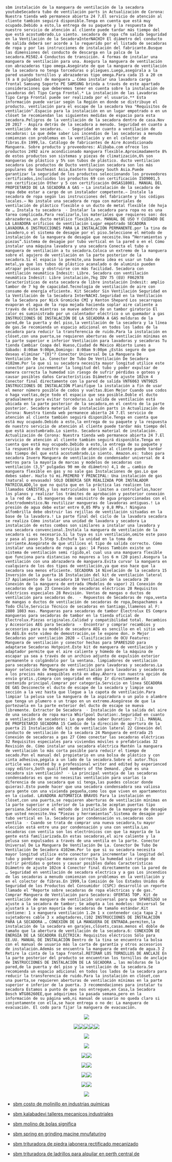 
```
sbm instalación de la manguera de ventilación de la secadora youtubeSecadora tubo de ventilación parts in Actualización de Corona: Nuestra tienda web permanece abierta 24 7.El servicio de atención al cliente también seguirá disponible.Tenga en cuenta que está muy ocupado.Debido a esto,la entrega de su paquete y la respuesta de nuestro servicio de atención al cliente puede tardar más tiempo del que está acostumbrado.Lo siento. secadora de ropa cfm salida Seguridad en la Ventilación de la SecadoraInterNACHI® El diámetro del conducto de salida deberá ser acorde a lo requerido por el listado de secadoras de ropa y por las instrucciones de instalación del fabricante.Busque las dimensiones del conducto de descarga en la palca de la secadora.M1502.4 Conductos de transición. 4 formas de instalar una manguera de ventilación para una. Asegura la manguera de ventilación con abrazaderas tipo omega.Asegúrate de que la manguera de ventilación de la secadora no tenga torceduras o pliegues.Luego,asegúrala a la pared usando tornillos y abrazaderas tipo omega.Para cada 15 a 20 cm (6 a 8 pulgadas) de manguera … Cómo instalar una lavadora carga frontal Samsung Soporte PE SAMSUNG brinda a través de este apartado consideraciones que deberemos tener en cuenta sobre la instalación de Lavadoras del Tipo Carga Frontal.* La instalación de las Lavadoras Tipo Carga Frontal puede ser realizada por el usuario.** Esta información puede variar según la Región en donde se distribuye el producto. ventilación para el escape de la secadora Vea "Requisitos de ventilación".Espacio para la instalación en un lugar empotrado o en un clóset Se recomiendan las siguientes medidas de espacio para esta secadora.Peligros de la ventilación de la secadora dentro de casa.Nov 20 2017 · Aspira detrás de la secadora a menudo. Seguridad en cuanto a ventilación de secadoras.  · Seguridad en cuanto a ventilación de secadoras: Lo que debe saber Los incendios de las secadoras a menudo comienzan con problemas en la ventilación y en el colector de fibras.En 1999,la. Catálogo de fabricantes de Aire Acondicionado Manguera. Sobre producto y proveedores: Alibaba.com ofrece los productos 2492 aire acondicionado manguera flexible.Aproximadamente 8% de estos productos son sistemas y piezas de climatización,6% son mangueras de plástico y 5% son tubos de plástico. ducto ventilacion secadora Los productos de Ducto ventilacion secadora son los más populares de Southeast Asia,Eastern Europey South Asia.Puede garantizar la seguridad de los productos seleccionando los proveedores certificados,incluidos los productos 69 con certificación ISO9001,5 con certificación Other y 5 con certificación OHSAS18001. MANUAL DEL PROPIETARIO DE LA SECADORA A GAS − La instalación de la secadora de ropa debe estar a cargo de un instalador competente.− Instale la secadora de ropa según las instrucciones del fabricante y los códigos locales.− No instale una secadora de ropa con materiales de ventilación de plástico flexible o un ducto de metal flexible (de hoja de … Instala tu secadora  · Instalar la secadora para ropa no es una tarea complicada.Para realizarlo,los materiales que requieres son: dos abrazaderas,un ducto metálico flexible,un. MANUAL DE USO Y CUIDADO DE LA LAVADORA orificios de ventilación Lugar empotrado SECADORA LAVADORA.6 INSTRUCCIONES PARA LA INSTALACIÓN PERMANENTE.por la tina de lavadero,o el sistema de desagüe por el piso.Seleccione el método de instalación de la manguera de desagüe que necesite.Vea “Herramientas y piezas”.Sistema de desagüe por tubo vertical en la pared o en el Cómo instalar una máquina lavadora y una secadora Conecta el tubo o manguera de ventilación a tu secadora.Coloca un extremo de la manguera sobre el agujero de ventilación en la parte posterior de la secadora.Si el espacio lo permite,una buena idea es usar un tubo de metal,ya que los tubos de plástico acanalado o de aluminio pueden atrapar pelusas y obstruirse con más facilidad. Secadora con ventilación neumática Indesit: Libre. Secadora con ventilación neumática Indesit: Libre instalación,7kg IDV 75 (EU) F062978 Características de esta secadora de libre instalación Indesit: amplio tambor de 7 kg de capacidad.Tecnología de ventilación de aire con consumo de energía eficiente. Kit Secador Sin Ventilación Seguridad en la Ventilación de la Secadora InterNACHI.Seguridad en la Ventilación de la Secadora por Nick Gromicko CMI y Kenton Shepard Los secarropas evaporan el agua de la ropa mojada hacienda soplar aire caliente a través de ésta mientras se mueve adentro de un tambor giratorio El calor es suministrado por un calentador eléctrico o un quemador a gas INSTRUCCIONES DE INSTALACIÓN DE LA SECADORA A GAS molduras de la pared,de la puerta y del piso,la ventilación de la secadora y la línea de gas.Se recomienda un espacio adicional en todos los lados de la secadora para reducir la transferencia de ruido.Para la instalación en clóset,con una puerta,se requieren aberturas de ventilación mínimas en la parte superior e inferior Ventilación para lavadoras y secadoras Tu tienda Cambiar Coapa del Hueso,Ciudad de México Abierto Lunes a Sábado: 8:00am 9:00pm,Domingo: 8:00am 9:00pm ¿Estás seguro de que deseas eliminar "{0}"? Conector Universal De La Manguera De Ventilación De La. Conector De Tubo De Ventilación De Secadora 4102mm.Por lo que si su secadora necesita mayor longitud utilice este conector para incrementar la longitud del tubo y poder expulsar de manera correcta la humedad sin riesgo de sufrir pérdidas o goteos y causar posibles daños Características Diámetro de ajuste 102cm 4 Conector final directamente con la pared de salida VNT6063 VNT9025 INSTRUCCIONES DE INSTALACIÓN Planifique la instalación a fin de usar el menor número posible de codos y vueltas.Bien Mejor Cuando use codos o haga vueltas,deje todo el espacio que sea posible.Doble el ducto gradualmente para evitar torceduras.La salida de ventilación está ubicada en la parte posterior de la secadora,en el centro de la parte posterior. Secadora material de instalación parts in Actualización de Corona: Nuestra tienda web permanece abierta 24 7.El servicio de atención al cliente también seguirá disponible.Tenga en cuenta que está muy ocupado.Debido a esto,la entrega de su paquete y la respuesta de nuestro servicio de atención al cliente puede tardar más tiempo del que está acostumbrado.Lo siento. Secadora material de instalación. Actualización de Corona: Nuestra tienda web permanece abierta 24 7.El servicio de atención al cliente también seguirá disponible.Tenga en cuenta que está muy ocupado.Debido a esto,la entrega de su paquete y la respuesta de nuestro servicio de atención al cliente puede tardar más tiempo del que está acostumbrado.Lo siento. Amazon.es: tubos para secadora Invero Manguera de ventilación de condensador universal de 4 metros para la mayoría de marcas y modelos de secadoras con ventilación (3,5" pulgadas 90 mm de diámetro) 4,1 de … cambio de manguera flexible en gas y no sale gas Instalaciones de gas.Lo que debes saber. Hazlo tú mi.PRIMERO Y PRINCIPAL: Una instalación de gas (natural o envasado) SOLO DEBERIA SER REALIZADA POR INSTALADOR MATRICULADO,lo que no quita que en la práctica las realicen los llamados CAÑISTAS,y los matriculados se limiten a controlarlas,hacer los planos y realizar los trámites de aprobación y posterior conexión a la red de … ES mangueras de suministro de agua proporcionadas con el electrodoméstico.No reutilizar mangueras de lavadoras antiguas.! La presión de agua debe estar entre 0,05 MPa y 0,8 MPa.! Ninguna alfombrilla debe obstruir las rejillas de ventilación situadas en la base de la lavadora.! La parte final del ciclo de la lavadora secadora se realiza Cómo instalar una unidad de lavadora y secadora La instalación de estos combos son similares a instalar una lavadora y una secadora convencional.Instala la manguera de ventilación de la secadora si es necesario.Si la tuya es sin ventilación,omite este paso y pasa al paso 5.Step 5.Enchufa la unidad en la toma de corriente.Asegúrate de que utilices el tipo de salida correcto. Cómo instalar una secadora de ropa a gas: 14 Pasos También existe un sistema de ventilación semi rígido,el cual usa una manguera flexible que funciona para distancias no mayores a los 6 m (20 pies).Asegura la ventilación con una abrazadera de manguera.Evita curvar la manguera en cualquiera de los dos tipos de ventilación,ya que eso hace que la secadora sea menos eficiente. SECADORA 14 Nivelación de la secadora 15 Inversión de la puerta 16 Instalación del kit de ventilación lateral 17 Apilamiento de la secadora 18 Ventilación de la secadora 20 Conexión de la manguera de entrada (Modelos de vapor) 21 Conexión de secadoras de gas 23 Conexión de secadoras eléctricas 28 Requisitos eléctricos especiales 28 Revisión. Ventas de mangas o ductos de ventilación para secadoras de.  · Repuestos de Secadoras de ropa,venta de mangas o ductos de ventilación de secadoras de ropa,Despachamos a Todo Chile,Servicio Técnico de secadoras en Santiago,llamenos al F: 2880 1083 mas. Mangueras para secadoras de tambor Electrolux ES Compra mangueras para secadoras de tambor en la tienda oficial de Electrolux.Piezas originales.Calidad y compatibilidad total. Recambios y Accesorios AEG para Secadora  · Encontrar y comprar recambios y accesorios para su modelo de secadora AEG es sencillo en el sitio web de AEG.En este video de demostración,se le expone don. ᐅ Mejor Secadoras por ventilación 2020 ⇒ Clasificación de OCU Features: Manguera de ventilación y conector hechas para SPARES2GO para adaptarse Secadoras Hotpoint.Este kit de manguera de ventilación y adaptador permite que el aire caliente y húmedo de la máquina de escapar ya sea a través de un archivo adjunto de expulsión exterior permanente o colgándolo por la ventana. limpiadores de ventilación para secadoras Manguera de ventilación para lavadoras y secadoras.La mayor selección de Manguera de ventilación para lavadoras y secadoras a los precios más asequibles está en eBay.Ahorra con nuestra opción de envío gratis.¡Compra con seguridad en eBay Ir directamente al contenido principal.Comprar por categoría.Servicio en línea SECADORA DE GAS Desconecte el ducto de escape de la secadora y limpie una sección a la vez hasta que llegue a la capota de ventilación.Para limpiar la pelusa use la manguera de la aspiradora o un palo o alambre que tenga un plumero o un trapo en un extremo.Asegúrese de que la portezuela en la parte exterior del ducto de escape se mueva libremente. Extractor De Secadora  · Instalación de la salida del aire de una secadora de ropa marca Whirlpool Duration:.Seguridad en cuanto a ventilación de secadoras: Lo que debe saber Duration: 7:11. MANUAL DE PROPIETARIO SECADORA 15 Cambio de la dirección de apertura de la puerta 21 Instalación del kit de ventilación lateral 22 Cónexión del conducto de ventilación de la secadora 24 Manguera de entrada 25 Conexión de secadoras a gas 27 Cómo conectar las secadoras eléctricas 32 Requisitos especiales para viviendas móviles o prefabricadas 32 Revisión de. Cómo instalar una secadora eléctrica Mantén la manguera de ventilación lo más corta posible para reducir el tiempo de secado.Pon el manual del propietario en una bolsa de plástico y con cinta adhesiva,pégala a un lado de la secadora.Sobre el autor.This article was created by a professional writer and edited by experienced copy editors,both qualified members of the Demand. ¿Qué es una secadora sin ventilación?  · La principal ventaja de las secadoras condensadoras es que no necesitas ventilación para usarlas (a diferencia de una secadora que sí tenga,las puedes colocar donde quieras).Esto puede hacer que una secadora condensadora sea valiosa para gente con una vivienda pequeña,como los que viven en apartamentos en la ciudad. LAVADORA AUTOMÁTICA BRAVOS Para la instalación en clóset,con una puerta,se requieren aberturas de ventilación mínimas en la parte superior e inferior de la puerta.Se aceptan puertas tipo persiana.Seleccione el método de instalación de la manguera de desagüe que usted necesite.Vea “Piezas y herramientas”.Sistema de desagüe por tubo vertical en la. Secadoras por condensación vs.secadoras con ventila  · Cuando se trata de comprar una nueva secadora,tu mayor elección está entre una por condensación y una con ventila.Las secadoras con ventila son los electrónicos con que la mayoría de la gente está familiarizada.En estas secadoras,el aire caliente y la pelusa son expulsados a través de una ventila en la parte. Conector Universal De La Manguera De Ventilación De La. Conector De Tubo De Ventilación De Secadora 4102mm.Por lo que si su secadora necesita mayor longitud utilice este conector para incrementar la longitud del tubo y poder expulsar de manera correcta la humedad sin riesgo de sufrir pérdidas o goteos y causar posibles daños Características Diámetro de ajuste 102cm 4 Conector final directamente con la pared de … Seguridad en ventilación de secadora electrica y a gas Los incendios de las secadoras a menudo comienzan con problemas en la ventilación y en el colector de fibras.En 1999,la Comisión de los Estados Unidos de Seguridad de los Productos del Consumidor (CSPC) desarrolló un reporte llamado el "Reporte sobre secadoras de ropa eléctricas y de gas." Comprar Manguera de Ventilación para Secadora: OFERTAS TOP. Kit de ventilación de manguera de ventilación universal para que SPARES2GO se ajuste a la secadora de tambor; Se adapta a los modelos: Universal Se ajustará a la gran mayoría de secadoras de tamaño estándar.Kit contiene: 1 x manguera ventilación 1.2m 1 x contenedor caja tapa 2 x sujetadores cable 3 x adaptadores,(102 INSTRUCCIONES DE INSTALACIÓN PARA LA SECADORA … CONEXIÓN DE LA MANGUERA DE ENTRADA.permiten,la instalación de la secadora en garajes,clósets,casas.menos el doble de tamaño que la abertura de ventilación de la secadora.6: CONEXIÓN DE ENERGÍA DE LA SECADORA ELÉCTRICA: Requisitos eléctricos Sólo para EE.UU. MANUAL DE INSTALACIÓN Dentro de la tina se encuentra la bolsa con el manual de usuario más la carta de garantía y otros accesorios de instalación.Además se encuentra la manguera de entrada de agua.3 2 Retire la cinta de la tapa frontal.RETIRAR LOS TORNILLOS DE ANCLAJE En la parte posterior del producto se encuentran los tornillos de anclaje de INSTRUCCIONES DE INSTALACIÓN DE LA SECADORA … las molduras de la pared,de la puerta y del piso y la ventilación de la secadora.Se recomienda un espacio adicional en todos los lados de la secadora para reducir la transferencia de ruido.Para la instalación en clóset,con una puerta,se requieren aberturas de ventilación mínimas en la parte superior e inferior de la puerta. 3 recomendaciones para instalar tu secadora Estamos a punto de que nos entreguen,en Casa,la Secadora Bosch WTG86260EE,que adquirimos la pasada semana,pero en la información de su página web,ni manual de usuario no queda claro si conjuntamente con ella,se hace entrega o no de: La manguera de evacuación. El codo para fijar la manguera de evacuación. 
```

<div align="center">

<a href="https://es-crusher.shibang-china.com/github&k=sbm+instalaci%C3%B3n+de+la+manguera+de+ventilaci%C3%B3n+de+la+secadora+youtube"><img src="https://static.shibang-china.com/es/crusher/logo.jpg"></a>

<a href="https://es-crusher.shibang-china.com/github&k=sbm+instalaci%C3%B3n+de+la+manguera+de+ventilaci%C3%B3n+de+la+secadora+youtube"><img src="https://static.shibang-china.com/es/crusher/index.jpg"></a><a href="https://es-crusher.shibang-china.com/material.htmlgithub&k=sbm+instalaci%C3%B3n+de+la+manguera+de+ventilaci%C3%B3n+de+la+secadora+youtube"><img src="https://static.shibang-china.com/es/crusher/material.jpg"></a><a href="https://es-crusher.shibang-china.com/application.htmlgithub&k=sbm+instalaci%C3%B3n+de+la+manguera+de+ventilaci%C3%B3n+de+la+secadora+youtube"><img src="https://static.shibang-china.com/es/crusher/application.jpg"></a><a href="https://es-crusher.shibang-china.com/aboutus.htmlgithub&k=sbm+instalaci%C3%B3n+de+la+manguera+de+ventilaci%C3%B3n+de+la+secadora+youtube"><img src="https://static.shibang-china.com/es/crusher/aboutus.jpg"></a><a href="https://es-crusher.shibang-china.com/contact.htmlgithub&k=sbm+instalaci%C3%B3n+de+la+manguera+de+ventilaci%C3%B3n+de+la+secadora+youtube"><img src="https://static.shibang-china.com/es/crusher/contact.jpg"></a>

<a href="https://es-crusher.shibang-china.com/github&k=sbm+instalaci%C3%B3n+de+la+manguera+de+ventilaci%C3%B3n+de+la+secadora+youtube"><img src="https://static.shibang-china.com/es/crusher/banner.jpg"></a>

<a href="https://swt.shibang-china.com/github&k=sbm+instalaci%C3%B3n+de+la+manguera+de+ventilaci%C3%B3n+de+la+secadora+youtube"><img src="https://static.shibang-china.com/es/crusher/text.jpg"></a>

<a href="https://swt.shibang-china.com/github&k=sbm+instalaci%C3%B3n+de+la+manguera+de+ventilaci%C3%B3n+de+la+secadora+youtube"><img src="https://static.shibang-china.com/es/crusher/chat.jpg"></a><a href="https://es-crusher.shibang-china.com/contact.htmlgithub&k=sbm+instalaci%C3%B3n+de+la+manguera+de+ventilaci%C3%B3n+de+la+secadora+youtube"><img src="https://static.shibang-china.com/es/crusher/message.jpg"></a>

<a href="https://es-crusher.shibang-china.com/products/pe.htmlgithub&k=sbm+instalaci%C3%B3n+de+la+manguera+de+ventilaci%C3%B3n+de+la+secadora+youtube"><img src="https://static.shibang-china.com/es/crusher/pe.jpg"></a><a href="https://es-crusher.shibang-china.com/products/pf.htmlgithub&k=sbm+instalaci%C3%B3n+de+la+manguera+de+ventilaci%C3%B3n+de+la+secadora+youtube"><img src="https://static.shibang-china.com/es/crusher/pf.jpg"></a>

<a href="https://es-crusher.shibang-china.com/products/hpt.htmlgithub&k=sbm+instalaci%C3%B3n+de+la+manguera+de+ventilaci%C3%B3n+de+la+secadora+youtube"><img src="https://static.shibang-china.com/es/crusher/hpt.jpg"></a><a href="https://es-crusher.shibang-china.com/products/vsi.htmlgithub&k=sbm+instalaci%C3%B3n+de+la+manguera+de+ventilaci%C3%B3n+de+la+secadora+youtube"><img src="https://static.shibang-china.com/es/crusher/vsi.jpg"></a>

<a href="https://es-crusher.shibang-china.com/products/klv.htmlgithub&k=sbm+instalaci%C3%B3n+de+la+manguera+de+ventilaci%C3%B3n+de+la+secadora+youtube"><img src="https://static.shibang-china.com/es/crusher/klv.jpg"></a><a href="https://es-crusher.shibang-china.com/products/portable.htmlgithub&k=sbm+instalaci%C3%B3n+de+la+manguera+de+ventilaci%C3%B3n+de+la+secadora+youtube"><img src="https://static.shibang-china.com/es/crusher/portable.jpg"></a>

<a href="https://swt.shibang-china.com/github&k=sbm+instalaci%C3%B3n+de+la+manguera+de+ventilaci%C3%B3n+de+la+secadora+youtube"><img src="https://static.shibang-china.com/es/crusher/case.jpg"></a>

</div>


* [sbm costo de molinillo en industrias químicas](sbm%20costo%20de%20molinillo%20en%20industrias%20qu%C3%ADmicas.md)

* [sbm kalabadevi talleres mecanicos industriales](sbm%20kalabadevi%20talleres%20mecanicos%20industriales.md)

* [sbm molino de bolas significa](sbm%20molino%20de%20bolas%20significa.md)

* [sbm spring en grinding macine mnufaturing](sbm%20spring%20en%20grinding%20macine%20mnufaturing.md)

* [sbm trituradora de piedra jabonera rectificado mecanizado](sbm%20trituradora%20de%20piedra%20jabonera%20rectificado%20mecanizado.md)

* [sbm trituradora de ladrillos para alquilar en perth central de](sbm%20trituradora%20de%20ladrillos%20para%20alquilar%20en%20perth%20central%20de.md)